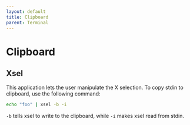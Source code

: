 ```yaml
---
layout: default
title: Clipboard
parent: Terminal
---
```


# Clipboard

## Xsel
This application lets the user manipulate the X selection. To copy stdin to clipboard, use the following command:

```sh
echo "foo" | xsel -b -i
```

`-b` tells xsel to write to the clipboard, while `-i` makes xsel read from stdin.


